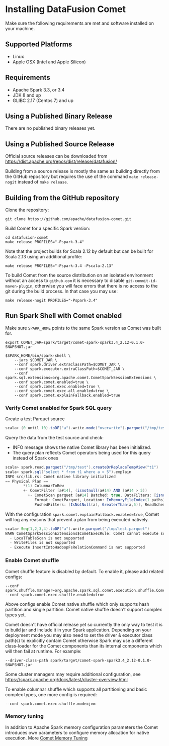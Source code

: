 <!---
  Licensed to the Apache Software Foundation (ASF) under one
  or more contributor license agreements.  See the NOTICE file
  distributed with this work for additional information
  regarding copyright ownership.  The ASF licenses this file
  to you under the Apache License, Version 2.0 (the
  "License"); you may not use this file except in compliance
  with the License.  You may obtain a copy of the License at

    http://www.apache.org/licenses/LICENSE-2.0

  Unless required by applicable law or agreed to in writing,
  software distributed under the License is distributed on an
  "AS IS" BASIS, WITHOUT WARRANTIES OR CONDITIONS OF ANY
  KIND, either express or implied.  See the License for the
  specific language governing permissions and limitations
  under the License.
-->

# Installing DataFusion Comet

Make sure the following requirements are met and software installed on your machine.

## Supported Platforms

- Linux
- Apple OSX (Intel and Apple Silicon)

## Requirements

- Apache Spark 3.3, or 3.4
- JDK 8 and up
- GLIBC 2.17 (Centos 7) and up

## Using a Published Binary Release

There are no published binary releases yet.

## Using a Published Source Release

Official source releases can be downloaded from https://dist.apache.org/repos/dist/release/datafusion/

Building from a source release is mostly the same as building directly from the GitHub repository but requires the 
use of the command `make release-nogit` instead of `make release`. 

## Building from the GitHub repository

Clone the repository:

```console
git clone https://github.com/apache/datafusion-comet.git
```

Build Comet for a specific Spark version:

```console
cd datafusion-comet
make release PROFILES="-Pspark-3.4"
```

Note that the project builds for Scala 2.12 by default but can be built for Scala 2.13 using an additional profile:

```console
make release PROFILES="-Pspark-3.4 -Pscala-2.13"
```

To build Comet from the source distribution on an isolated environment without an access to `github.com` it is necessary to disable `git-commit-id-maven-plugin`, otherwise you will face errors that there is no access to the git during the build process. In that case you may use:

```console
make release-nogit PROFILES="-Pspark-3.4"
```

## Run Spark Shell with Comet enabled

Make sure `SPARK_HOME` points to the same Spark version as Comet was built for.

```console
export COMET_JAR=spark/target/comet-spark-spark3.4_2.12-0.1.0-SNAPSHOT.jar

$SPARK_HOME/bin/spark-shell \
    --jars $COMET_JAR \
    --conf spark.driver.extraClassPath=$COMET_JAR \
    --conf spark.executor.extraClassPath=$COMET_JAR \
    --conf spark.sql.extensions=org.apache.comet.CometSparkSessionExtensions \
    --conf spark.comet.enabled=true \
    --conf spark.comet.exec.enabled=true \
    --conf spark.comet.exec.all.enabled=true \
    --conf spark.comet.explainFallback.enabled=true
```

### Verify Comet enabled for Spark SQL query

Create a test Parquet source

```scala
scala> (0 until 10).toDF("a").write.mode("overwrite").parquet("/tmp/test")
```

Query the data from the test source and check:

- INFO message shows the native Comet library has been initialized.
- The query plan reflects Comet operators being used for this query instead of Spark ones

```scala
scala> spark.read.parquet("/tmp/test").createOrReplaceTempView("t1")
scala> spark.sql("select * from t1 where a > 5").explain
INFO src/lib.rs: Comet native library initialized
== Physical Plan ==
        *(1) ColumnarToRow
        +- CometFilter [a#14], (isnotnull(a#14) AND (a#14 > 5))
          +- CometScan parquet [a#14] Batched: true, DataFilters: [isnotnull(a#14), (a#14 > 5)],
             Format: CometParquet, Location: InMemoryFileIndex(1 paths)[file:/tmp/test], PartitionFilters: [],
             PushedFilters: [IsNotNull(a), GreaterThan(a,5)], ReadSchema: struct<a:int>
```

With the configuration `spark.comet.explainFallback.enabled=true`, Comet will log any reasons that prevent a plan from
being executed natively.

```scala
scala> Seq(1,2,3,4).toDF("a").write.parquet("/tmp/test.parquet")
WARN CometSparkSessionExtensions$CometExecRule: Comet cannot execute some parts of this plan natively because:
  - LocalTableScan is not supported
  - WriteFiles is not supported
  - Execute InsertIntoHadoopFsRelationCommand is not supported
```

### Enable Comet shuffle

Comet shuffle feature is disabled by default. To enable it, please add related configs:

```
--conf spark.shuffle.manager=org.apache.spark.sql.comet.execution.shuffle.CometShuffleManager
--conf spark.comet.exec.shuffle.enabled=true
```

Above configs enable Comet native shuffle which only supports hash partition and single partition.
Comet native shuffle doesn't support complex types yet.

Comet doesn't have official release yet so currently the only way to test it is to build jar and include it in your
Spark application. Depending on your deployment mode you may also need to set the driver & executor class path(s) to
explicitly contain Comet otherwise Spark may use a different class-loader for the Comet components than its internal
components which will then fail at runtime. For example:

```
--driver-class-path spark/target/comet-spark-spark3.4_2.12-0.1.0-SNAPSHOT.jar
```

Some cluster managers may require additional configuration, see <https://spark.apache.org/docs/latest/cluster-overview.html>

To enable columnar shuffle which supports all partitioning and basic complex types, one more config is required:

```
--conf spark.comet.exec.shuffle.mode=jvm
```

### Memory tuning
In addition to Apache Spark memory configuration parameters the Comet introduces own parameters to configure memory allocation for native execution. More [Comet Memory Tuning](./tuning.md)